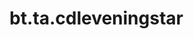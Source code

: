 <div itemscope itemtype="http://developers.google.com/ReferenceObject">
<meta itemprop="name" content="bt.ta.cdleveningstar" />
<meta itemprop="path" content="Stable" />
</div>

# bt.ta.cdleveningstar

<!-- Insert buttons and diff -->

<table class="tfo-notebook-buttons tfo-api nocontent" align="left">

</table>





<pre class="devsite-click-to-copy prettyprint lang-py tfo-signature-link">
<code>bt.ta.cdleveningstar(
    *args, **kwargs
) -> np.array
</code></pre>



<!-- Placeholder for "Used in" -->
